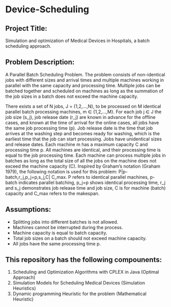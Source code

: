 # Device-Scheduling

## Project Title:
Simulation and optimization of Medical Devices in Hospitals, a batch scheduling approach.

## Problem Description:
A Parallel Batch Scheduling Problem.
The problem consists of non-identical jobs with different sizes and arrival times and multiple machines working in parallel with the same capacity and processing time. 
Multiple jobs can be batched together and scheduled on machines as long as the summation of the job sizes in a batch does not exceed the machine capacity. 

There exists a set of N jobs, J = {1,2,...,N}, to be processed on M identical parallel batch processing machines, m ∈ {1,2,...,M}. 
For each job j ∈ J the job size (s_j), job release date (r_j) are known in advance for the offline cases, and known at the time of arrival for the online cases, all jobs have the same job processing time (p). 
Job release date is the time that job arrives at the washing step and becomes ready for washing, which is the earliest time that the job can start processing. 
Jobs have unidentical sizes and release dates. 
Each machine m  has a maximum capacity C and processing time p. 
All machines are identical, and their processing time is equal to the job processing time. 
Each machine can process multiple jobs in batches as long as the total size of all the jobs on the machine does not exceed the machine capacity (C). 
Inspired by Graham’s notation (Graham 1979), the following notation is used for this problem: P|p-batch,r_j,p_j=p,s_j,C| C_max. P refers to identical parallel machines, p-batch indicates parallel batching, p_j=p shows identical processing time, r_j  and s_j  demonstrates job release time and job size, C is for machine (batch) capacity and C_max refers to the makespan.

## Assumptions:
-	Splitting jobs into different batches is not allowed.
- Machines cannot be interrupted during the process.
- Machine capacity is equal to batch capacity.
- Total job sizes on a batch should not exceed machine capacity.
- All jobs have the same processing time p.

## This repository has the following compounents:
  1. Scheduling and Optimization Algorithms with CPLEX in Java (Optimal Approach)
  2. Simulation Models for Scheduling Medical Devices (Simulation Heuristics)
  3. Dynamic programming Heuristic for the problem (Mathematical Heuristic)
